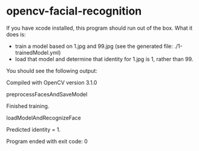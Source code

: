 # opencv-facial-recognition

If you have xcode installed, this program should run out of the box.
What it does is:

- train a model based on 1.jpg and 99.jpg (see the generated file: ./1-trainedModel.yml)
- load that model and determine that identity for 1.jpg is 1, rather than 99.

You should see the following output:

  Compiled with OpenCV version 3.1.0

  preprocessFacesAndSaveModel 
  
  Finished training.

  loadModelAndRecognizeFace 
  
  Predicted identity = 1.

  Program ended with exit code: 0
